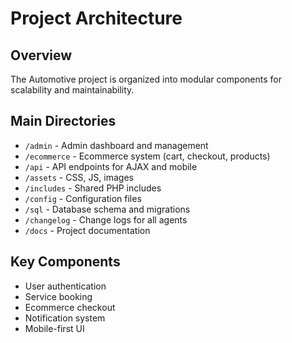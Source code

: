 # Project Architecture

## Overview
The Automotive project is organized into modular components for scalability and maintainability.

## Main Directories
- `/admin` - Admin dashboard and management
- `/ecommerce` - Ecommerce system (cart, checkout, products)
- `/api` - API endpoints for AJAX and mobile
- `/assets` - CSS, JS, images
- `/includes` - Shared PHP includes
- `/config` - Configuration files
- `/sql` - Database schema and migrations
- `/changelog` - Change logs for all agents
- `/docs` - Project documentation

## Key Components
- User authentication
- Service booking
- Ecommerce checkout
- Notification system
- Mobile-first UI 